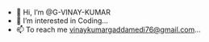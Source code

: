 - 👋 Hi, I’m @G-VINAY-KUMAR
- 👀 I’m interested in Coding...
- 📫 To reach me vinaykumargaddamedi76@gmail.com...

<!---
G-VINAY-KUMAR/G-VINAY-KUMAR is a ✨ special ✨ repository because its `README.md` (this file) appears on your GitHub profile.
You can click the Preview link to take a look at your changes.
--->
